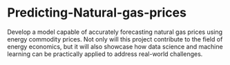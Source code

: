 # Predicting-Natural-gas-prices
Develop a model capable of accurately forecasting natural gas prices using energy commodity prices. Not only will this project contribute to the field of energy economics, but it will also showcase how data science and machine learning can be practically applied to address real-world challenges.
